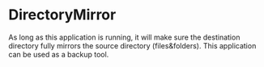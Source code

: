# DirectoryMirror
As long as this application is running, it will make sure the destination directory fully mirrors the source directory (files&amp;folders). This application can be used as a backup tool.
